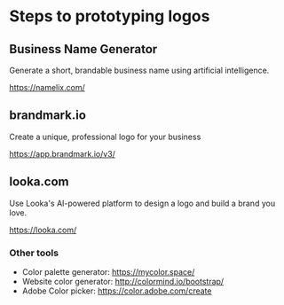 # Steps to prototyping logos

## Business Name Generator

Generate a short, brandable business name using artificial intelligence.

https://namelix.com/

## brandmark.io

Create a unique, professional logo for your business

https://app.brandmark.io/v3/

## looka.com

Use Looka's AI-powered platform to design a logo and build a brand you love.

https://looka.com/

### Other tools

- Color palette generator: https://mycolor.space/
- Website color generator: http://colormind.io/bootstrap/
- Adobe Color picker: https://color.adobe.com/create
